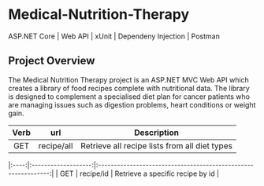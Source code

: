 # Medical-Nutrition-Therapy
ASP.NET Core | Web API | xUnit | Dependeny Injection | Postman

## Project Overview
The Medical Nutrition Therapy project is an ASP.NET MVC Web API which creates a library of food recipes complete with nutritional data. The library is designed to complement a specialised diet plan for cancer patients who are managing issues such as digestion problems, heart conditions or weight gain.

| Verb | url                 |                      Description                               |
|:----:|:-------------------:|:--------------------------------------------------------------:|
| GET  | recipe/all          | Retrieve all recipe lists from all diet types                  |

|:----:|:-------------------:|:--------------------------------------------------------------:|
| GET  | recipe/id           | Retrieve a specific recipe by id                               |
